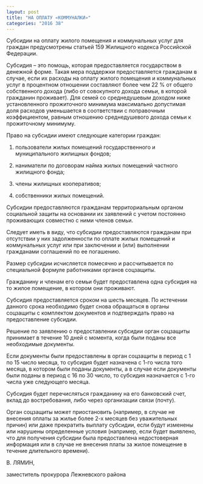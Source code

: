 ```yaml
---
layout: post
title: "НА ОПЛАТУ «КОММУНАЛКИ»"
categories: "2016 38"
---
```


Субсидии на оплату жилого помещения и коммунальных услуг для граждан предусмотрены статьей 159 Жилищного кодекса Российской Федерации.

Субсидия – это помощь, которая предоставляется государством в денежной форме. Такая мера поддержки предоставляется гражданам в случае, если их расходы на оплату жилого помещения и коммунальных услуг в процентном отношении составляют более чем 22 % от общего собственного дохода (либо от совокупного дохода семьи, в которой гражданин проживает). Для семей со среднедушевым доходом ниже установленного прожиточного минимума максимально допустимая доля расходов уменьшается в соответствии с поправочным коэффициентом, равным отношению среднедушевого дохода семьи к прожиточному минимуму.

Право на субсидии имеют следующие категории граждан:

1) пользователи жилых помещений государственного и муниципального жилищных фондов;

2) наниматели по договорам найма жилых помещений частного жилищного фонда;

3) члены жилищных кооперативов;

4) собственники жилых помещений.

Субсидии предоставляются гражданам территориальным органом социальной защиты на основании их заявлений с учетом постоянно проживающих совместно с ними членов семьи.

Следует иметь в виду, что субсидии предоставляются гражданам при отсутствии у них задолженности по оплате жилых помещений и коммунальных услуг или при заключении и (или) выполнении гражданами соглашений по ее погашению.

Размер субсидии исчисляется помесячно и рассчитывается по специальной формуле работниками органов соцзащиты.

Гражданину и членам его семьи будет предоставлена одна субсидия на то жилое помещение, в котором они проживают.

Субсидия предоставляется сроком на шесть месяцев. По истечении данного срока необходимо будет снова обращаться в органы соцзащиты с комплектом документов и подтверждать право на предоставление субсидии.

Решение по заявлению о предоставлении субсидии орган соцзащиты принимает в течение 10 дней с момента, когда были поданы все необходимые документы.

Если документы были предоставлены в орган соцзащиты в период с 1 по 15 число месяца, то субсидия будет назначена с 1-го числа того месяца, в котором были поданы документы, а в случае если документы были поданы в период с 16 по 30 число, то субсидия назначается с 1-го числа уже следующего месяца.

Субсидия будет перечисляться гражданину на его банковский счет, вклад до востребования, либо через организации связи (почту).

Орган соцзащиты может приостановить (например, в случае не внесения оплаты за жилье более 2-х месяцев без уважительных причин) или даже прекратить выплату субсидии, если будут изменены или нарушены определенные условия (например, если будет выявлено, что для получения субсидии была предоставлена недостоверная информация или в случае не внесения платы за жилое помещение в течение длительного времени).

В. ЛЯМИН,

заместитель прокурора Лежневского района


